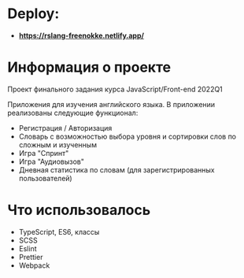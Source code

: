# Deploy: 
* **https://rslang-freenokke.netlify.app/**
# Информация о проекте
Проект финального задания курса JavaScript/Front-end 2022Q1

Приложения для изучения английского языка. В приложении реализованы следующие функционал:
* Регистрация / Авторизация
* Cловарь с возможностью выбора уровня и сортировки слов по сложным и изученным
* Игра "Спринт"
* Игра "Аудиовызов"
* Дневная статистика по словам (для зарегистрированных пользователей)

# Что использовалось
* TypeScript, ES6, классы
* SCSS
* Eslint
* Prettier
* Webpack


